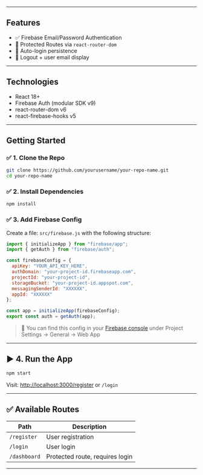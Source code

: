
---

##  Features

- ✅ Firebase Email/Password Authentication
- 🔐 Protected Routes via `react-router-dom`
- 🎉 Auto-login persistence
- 🔘 Logout + user email display

---

##  Technologies

- React 18+
- Firebase Auth (modular SDK v9)
- react-router-dom v6
- react-firebase-hooks v5

---

##  Getting Started

### ✅ 1. Clone the Repo

```bash
git clone https://github.com/yourusername/your-repo-name.git
cd your-repo-name
````

### ✅ 2. Install Dependencies

```bash
npm install
```

### ✅ 3. Add Firebase Config

Create a file: `src/firebase.js` with the following structure:

```js
import { initializeApp } from "firebase/app";
import { getAuth } from "firebase/auth";

const firebaseConfig = {
  apiKey: "YOUR_API_KEY_HERE",
  authDomain: "your-project-id.firebaseapp.com",
  projectId: "your-project-id",
  storageBucket: "your-project-id.appspot.com",
  messagingSenderId: "XXXXXX",
  appId: "XXXXXX"
};

const app = initializeApp(firebaseConfig);
export const auth = getAuth(app);
```

> 🔐 You can find this config in your [Firebase console](https://console.firebase.google.com) under Project Settings → General → Web App

---

## ▶️ 4. Run the App

```bash
npm start
```

Visit: [http://localhost:3000/register](http://localhost:3000/register) or `/login`

---

## ✅ Available Routes

| Path         | Description                     |
| ------------ | ------------------------------- |
| `/register`  | User registration               |
| `/login`     | User login                      |
| `/dashboard` | Protected route, requires login |

---



